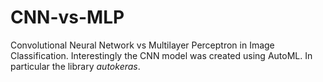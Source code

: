 # CNN-vs-MLP
Convolutional Neural Network vs Multilayer Perceptron in Image Classification.
Interestingly the CNN model was created using AutoML. In particular the library *autokeras*.
